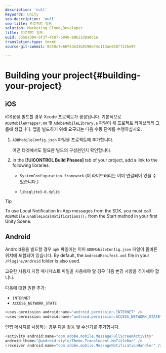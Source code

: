 ```yaml
---
description: 'null'
keywords: Unity
seo-description: 'null'
seo-title: 프로젝트 빌드
solution: Marketing Cloud,Developer
title: 프로젝트 빌드
uuid: 5550a394-6f3f-4b87-b840-89621d8a0c1e
translation-type: tm+mt
source-git-commit: 0d50c7e6674de33b8190e74c113ae010ff226e97

---
```



# Building your project{#building-your-project}

## iOS

iOS용을 빌드할 경우 Xcode 프로젝트가 생성됩니다. 기본적으로 `ADBMobileWrapper.mm` 및 `AdobeMobileLibrary.a` 파일이 새 프로젝트 라이브러리 그룹에 생깁니다. 앱을 빌드하기 위해 요구되는 다음 수동 단계를 수행하십시오.

1. `ADBMobileConfig.json` 파일을 프로젝트에 추가합니다.

   어떤 타겟에서도 필요한 빌드의 구성원인지 확인합니다.

1. In the **[!UICONTROL Build Phases]** tab of your project, add a link to the following libraries:

   * `SystemConfiguration.framework`
(이 라이브러리는 이미 연결되어 있을 수 있습니다.)

   * `libsqlite3.0.dylib`

>[!TIP]
>
>To use Local Notification In-App messages from the SDK, you must call `ADBMobile.EnableLocalNotifications();` from the Start method in your first Unity Scene.

## Android

Android용을 빌드할 경우 `apk` 파일에는 이미 `ADBMobileConfig.json` 파일이 올바른 위치에 포함되어 있습니다. By default, the `AndroidManifest.xml` file in your `/Plugins/Android` folder is also used.

고유한 사용자 지정 매니페스트 파일을 사용해야 할 경우 다음 변경 사항을 추가해야 합니다.

다음에 대한 권한 추가:

* `INTERNET`
* `ACCESS_NETWORK_STATE`

```java
<uses-permission android:name="android.permission.INTERNET" />
<uses-permission android:name="android.permission.ACCESS_NETWORK_STATE" />
```

인앱 메시지를 사용하는 경우 다음 활동 및 수신기를 추가합니다.

```java
<activity android:name="com.adobe.mobile.MessageFullScreenActivity"  
android:theme="@android:style/Theme.Translucent.NoTitleBar" />
<receiver android:name="com.adobe.mobile.MessageNotificationHandler" />
```
